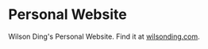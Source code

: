 # Personal Website

Wilson Ding's Personal Website. Find it at [wilsonding.com](http://www.wilsonding.com).
